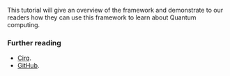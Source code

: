This tutorial will give an overview of the framework and demonstrate to our readers how they can use this framework to learn about Quantum computing.

### Further reading
- [Cirq](https://quantumai.google/cirq).
- [GitHub](https://github.com/quantumlib/cirq).